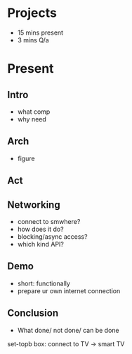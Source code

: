 # Projects
- 15 mins present
- 3 mins Q/a

# Present
## Intro
- what comp
- why need

## Arch
- figure

## Act

## Networking
- connect to smwhere?
- how does it do?
- blocking/async access?
- which kind API?

## Demo
- short: functionally
- prepare ur own internet connection

## Conclusion
- What done/ not done/ can be done

set-topb box: connect to TV -> smart TV

